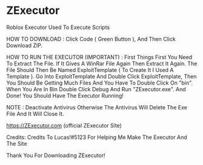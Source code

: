 # ZExecutor
Roblox Executor Used To Execute Scripts

HOW TO DOWNLOAD :
Click Code ( Green Button ),  And Then Click Download ZIP.

HOW TO RUN THE EXECUTOR (IMPORTANT) :
First Things First You Need To Extract The File.
If It Gives A WinRar File Again Then Extract It Again.
The File Should Then Be Named ExploitTemplate ( To Create It I Used A Template ).
Go Into ExploitTemplate And Double Click ExploitTemplate, Then You Should Be Getting Much Files And You Have To Double Click On "bin".
When You Are In Bin Double Click Debug And Run "ZExecutor.exe".
And Done! You Should Have The Executor Running!

NOTE :
Deactivate Antivirus Otherwise The Antivirus Will Delete The Exe File And It Will Close It.

https://ZExecutor.com (official ZExecutor Site)

Credits: 
Credits To Lucas!#5123 For Helping Me Make The Executor And The Site



Thank You For Downloading ZExecutor!
